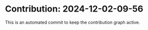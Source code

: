 # Contribution: 2024-12-02-09-56
This is an automated commit to keep the contribution graph active.
